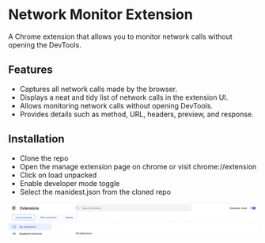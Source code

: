 # Network Monitor Extension

A Chrome extension that allows you to monitor network calls without opening the DevTools.


## Features

- Captures all network calls made by the browser.
- Displays a neat and tidy list of network calls in the extension UI.
- Allows monitoring network calls without opening DevTools.
- Provides details such as method, URL, headers, preview, and response.

## Installation
- Clone the repo
- Open the manage extension page on chrome or visit chrome://extension
- Click on load unpacked 
- Enable developer mode toggle 
- Select the manidest.json from the cloned repo

![Extension UI](images/chrome_ss.png)
